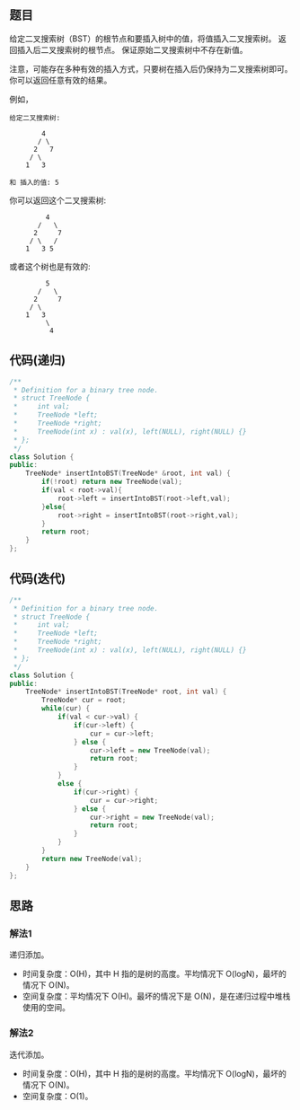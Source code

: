 ## 题目
给定二叉搜索树（BST）的根节点和要插入树中的值，将值插入二叉搜索树。 返回插入后二叉搜索树的根节点。 保证原始二叉搜索树中不存在新值。

注意，可能存在多种有效的插入方式，只要树在插入后仍保持为二叉搜索树即可。 你可以返回任意有效的结果。

例如，
```
给定二叉搜索树:

        4
       / \
      2   7
     / \
    1   3

和 插入的值: 5
```
你可以返回这个二叉搜索树:
```
         4
       /   \
      2     7
     / \   /
    1   3 5
```
或者这个树也是有效的:
```
         5
       /   \
      2     7
     / \   
    1   3
         \
          4
```

## 代码(递归)
```C++
/**
 * Definition for a binary tree node.
 * struct TreeNode {
 *     int val;
 *     TreeNode *left;
 *     TreeNode *right;
 *     TreeNode(int x) : val(x), left(NULL), right(NULL) {}
 * };
 */
class Solution {
public:
    TreeNode* insertIntoBST(TreeNode* &root, int val) {
        if(!root) return new TreeNode(val);
        if(val < root->val){
            root->left = insertIntoBST(root->left,val);
        }else{
            root->right = insertIntoBST(root->right,val);
        }
        return root;
    }
};
```

## 代码(迭代)
```C++
/**
 * Definition for a binary tree node.
 * struct TreeNode {
 *     int val;
 *     TreeNode *left;
 *     TreeNode *right;
 *     TreeNode(int x) : val(x), left(NULL), right(NULL) {}
 * };
 */
class Solution {
public:
    TreeNode* insertIntoBST(TreeNode* root, int val) {
        TreeNode* cur = root;
        while(cur) {
            if(val < cur->val) {
                if(cur->left) {
                    cur = cur->left;
                } else {
                    cur->left = new TreeNode(val);
                    return root;
                }
            }
            else {
                if(cur->right) {
                    cur = cur->right;
                } else {
                    cur->right = new TreeNode(val);
                    return root;
                }
            }
        }
        return new TreeNode(val);
    }
};
```

## 思路

### 解法1

递归添加。

* 时间复杂度：O(H)，其中 H 指的是树的高度。平均情况下 O(logN)，最坏的情况下 O(N)。
* 空间复杂度：平均情况下 O(H)。最坏的情况下是 O(N)，是在递归过程中堆栈使用的空间。

### 解法2

迭代添加。

* 时间复杂度：O(H)，其中 H 指的是树的高度。平均情况下 O(logN)，最坏的情况下 O(N)。
* 空间复杂度：O(1)。